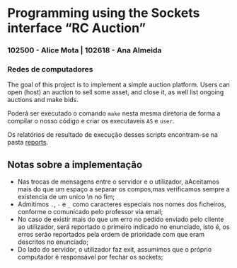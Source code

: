 # Programming using the Sockets interface “RC Auction”

### 102500 - Alice Mota | 102618 - Ana Almeida

### Redes de computadores

The goal of this project is to implement a simple auction platform. Users can open (host) an auction to sell some asset, and close it, as well list ongoing auctions and make bids.

Poderá ser executado o comando `make` nesta mesma diretoria de forma a compilar o nosso código e criar os executaveis `AS` e `user`.

Os relatórios de resultado de execução desses scripts encontram-se na pasta [reports](reports/).

## Notas sobre a implementação

- Nas trocas de mensagens entre o servidor e o utilizador, aAceitamos mais do que um espaço a separar os compos,mas verificamos sempre a existencia de um unico \n no fim;
- Admitimos `.`, `-` e `_` como caracteres especiais nos nomes dos ficheiros, conforme o comunicado pelo professor via email;
- No caso de existir mais do que um erro no pedido enviado pelo cliente ao utilizador, será reportado o primeiro indicado no enunciado, isto é, os erros serão reportados pela ordem de prioridade com que eram descritos no enunciado;
- Do lado do servidor, o utilizador faz exit, assumimos que o próprio computador é responsável por fechar os sockets;
